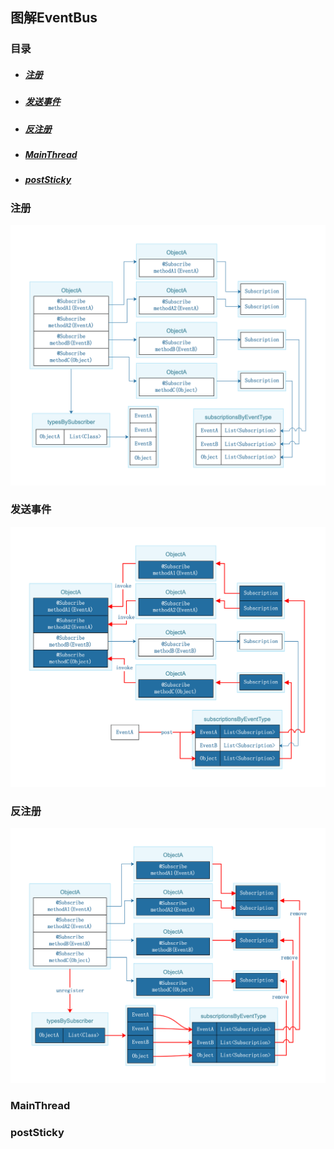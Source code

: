 ## 图解EventBus

### 目录

* ##### [注册](#1)

* ##### [发送事件](#2)

* ##### [反注册](#3)

* ##### [MainThread](#4)

* ##### [postSticky](#5)

<h3 id="1">注册</h3>

<img src="../assets/images/edraw/EventBus.png?v=2" width="880">

<h3 id="2">发送事件</h3>

<img src="../assets/images/edraw/EventBus-post.png?v=2" width="880">

<h3 id="3">反注册</h3>

<img src="../assets/images/edraw/EventBus-unRegister.png?v=2" width="900">

<h3 id="4">MainThread</h3>

<h3 id="5">postSticky</h3>